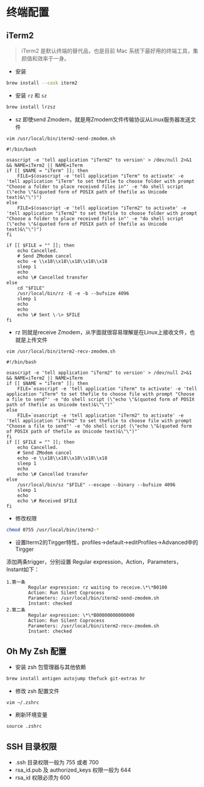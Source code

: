 # 终端配置

## iTerm2

> iTerm2 是默认终端的替代品，也是目前 Mac 系统下最好用的终端工具，集颜值和效率于一身。

* 安装

```bash
brew install --cask iterm2
```

* 安装 `rz` 和 `sz`

```bash
brew install lrzsz
```

* sz 即使send Zmodem，就是用Zmodem文件传输协议从Linux服务器发送文件

`vim /usr/local/bin/iterm2-send-zmodem.sh`

```vim
#!/bin/bash

osascript -e 'tell application "iTerm2" to version' > /dev/null 2>&1 && NAME=iTerm2 || NAME=iTerm
if [[ $NAME = "iTerm" ]]; then
	FILE=$(osascript -e 'tell application "iTerm" to activate' -e 'tell application "iTerm" to set thefile to choose folder with prompt "Choose a folder to place received files in"' -e "do shell script (\"echo \"&(quoted form of POSIX path of thefile as Unicode text)&\"\")")
else
	FILE=$(osascript -e 'tell application "iTerm2" to activate' -e 'tell application "iTerm2" to set thefile to choose folder with prompt "Choose a folder to place received files in"' -e "do shell script (\"echo \"&(quoted form of POSIX path of thefile as Unicode text)&\"\")")
fi

if [[ $FILE = "" ]]; then
	echo Cancelled.
	# Send ZModem cancel
	echo -e \\x18\\x18\\x18\\x18\\x18
	sleep 1
	echo
	echo \# Cancelled transfer
else
	cd "$FILE"
	/usr/local/bin/rz -E -e -b --bufsize 4096
	sleep 1
	echo
	echo
	echo \# Sent \-\> $FILE
fi
```

* rz 则就是receive Zmodem，从字面就很容易理解是在Linux上接收文件，也就是上传文件

`vim /usr/local/bin/iterm2-recv-zmodem.sh`

```vim
#!/bin/bash

osascript -e 'tell application "iTerm2" to version' > /dev/null 2>&1 && NAME=iTerm2 || NAME=iTerm
if [[ $NAME = "iTerm" ]]; then
	FILE=`osascript -e 'tell application "iTerm" to activate' -e 'tell application "iTerm" to set thefile to choose file with prompt "Choose a file to send"' -e "do shell script (\"echo \"&(quoted form of POSIX path of thefile as Unicode text)&\"\")"`
else
	FILE=`osascript -e 'tell application "iTerm2" to activate' -e 'tell application "iTerm2" to set thefile to choose file with prompt "Choose a file to send"' -e "do shell script (\"echo \"&(quoted form of POSIX path of thefile as Unicode text)&\"\")"`
fi
if [[ $FILE = "" ]]; then
	echo Cancelled.
	# Send ZModem cancel
	echo -e \\x18\\x18\\x18\\x18\\x18
	sleep 1
	echo
	echo \# Cancelled transfer
else
	/usr/local/bin/sz "$FILE" --escape --binary --bufsize 4096
	sleep 1
	echo
	echo \# Received $FILE
fi
```

* 修改权限

```bash
chmod 0755 /usr/local/bin/iterm2-*
```
* 设置Iterm2的Tirgger特性，profiles->default->editProfiles->Advanced中的Tirgger

添加两条trigger，分别设置 Regular expression，Action，Parameters，Instant如下：
```
1.第一条
        Regular expression: rz waiting to receive.\*\*B0100
        Action: Run Silent Coprocess
        Parameters: /usr/local/bin/iterm2-send-zmodem.sh
        Instant: checked
2.第二条
        Regular expression: \*\*B00000000000000
        Action: Run Silent Coprocess
        Parameters: /usr/local/bin/iterm2-recv-zmodem.sh
        Instant: checked
```

## Oh My Zsh 配置

* 安装 zsh 包管理器与其他依赖

```bash
brew install antigen autojump thefuck git-extras hr 
```

* 修改 zsh 配置文件

`vim ~/.zshrc`

* 刷新环境变量

`source .zshrc`

## SSH 目录权限

* .ssh 目录权限一般为 755 或者 700
* rsa_id.pub 及 authorized_keys 权限一般为 644
* rsa_id 权限必须为 600

